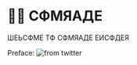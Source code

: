 # ✊🏻 СФМЯАДЕ
ШЕЬСФМЕ ТФ СФМЯАДЕ ЕИСФДЕЯ

Preface:
![from twitter](https://pp.userapi.com/c830309/v830309063/a18f8/2khrdjuzUp8.jpg)
